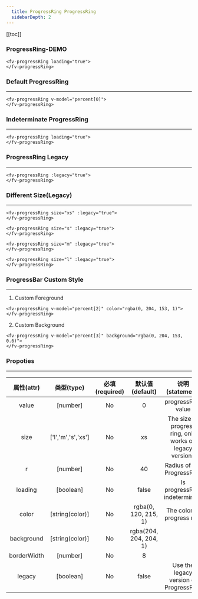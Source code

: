 ```yaml
---
  title: ProgressRing ProgressRing
  sidebarDepth: 2
---
```

  
[[toc]]

### ProgressRing-DEMO 

<script>
export default {
    data () {
        return {
            percent: [10,20,30,35]
        }
    }
}
</script>

<fv-progressRing loading="true">
</fv-progressRing>

```vue
<fv-progressRing loading="true">
</fv-progressRing>
```

### Default ProgressRing
---
<fv-progressRing v-model="percent[0]">
</fv-progressRing>

```vue
<fv-progressRing v-model="percent[0]">
</fv-progressRing>
```

### Indeterminate ProgressRing
---
<fv-progressRing loading="true">
</fv-progressRing>

```vue
<fv-progressRing loading="true">
</fv-progressRing>
```

### ProgressRing Legacy
---
<fv-progressRing :legacy="true">
</fv-progressRing>

```vue
<fv-progressRing :legacy="true">
</fv-progressRing>
```

### Different Size(Legacy)
---
<fv-progressRing size="xs" :legacy="true">
</fv-progressRing>

<fv-progressRing size="s" :legacy="true">
</fv-progressRing>

<fv-progressRing size="m" :legacy="true">
</fv-progressRing>

<fv-progressRing size="l" :legacy="true">
</fv-progressRing>

```vue
<fv-progressRing size="xs" :legacy="true">
</fv-progressRing>

<fv-progressRing size="s" :legacy="true">
</fv-progressRing>

<fv-progressRing size="m" :legacy="true">
</fv-progressRing>

<fv-progressRing size="l" :legacy="true">
</fv-progressRing>
```

### ProgressBar Custom Style
---
1. Custom Foreground
<fv-progressRing v-model="percent[2]" color="rgba(0, 204, 153, 1)">
</fv-progressRing>

```vue
<fv-progressRing v-model="percent[2]" color="rgba(0, 204, 153, 1)">
</fv-progressRing>
```

2. Custom Background
<fv-progressRing v-model="percent[3]" background="rgba(0, 204, 153, 0.6)">
</fv-progressRing>

```vue
<fv-progressRing v-model="percent[3]" background="rgba(0, 204, 153, 0.6)">
</fv-progressRing>
```

### Propoties
---
| 属性(attr)  |     类型(type)     | 必填(required) |    默认值(default)     |                     说明(statement)                      |
|:-----------:|:------------------:|:--------------:|:----------------------:|:--------------------------------------------------------:|
|    value    |      [number]      |       No       |           0            |                    progressRing value                     |
|    size     | ['l','m','s','xs'] |       No       |           xs           | The size of progress ring, only works on legacy versions |
|      r      |      [number]      |       No       |           40           |                Radius of the ProgressRing                |
|   loading   |     [boolean]      |       No       |         false          |               Is progressRing indeterminate               |
|    color    |  [string(color)]   |       No       |  rgba(0, 120, 215, 1)  |                The color of progress ring                |
| background  |  [string(color)]   |       No       | rgba(204, 204, 204, 1) |                                                          |
| borderWidth |      [number]      |       No       |           8            |                                                          |
|   legacy    |     [boolean]      |       No       |         false          |          Use the legacy version of ProgressRing          |
